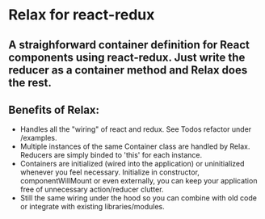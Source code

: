 # Relax for react-redux
A straighforward container definition for React components using react-redux.  Just write the reducer as a container method and Relax does the rest.
----

## Benefits of Relax:
* Handles all the "wiring" of react and redux.  See Todos refactor under /examples.
* Multiple instances of the same Container class are handled by Relax.  Reducers are simply binded to 'this' for each instance.
* Containers are initialized (wired into the application) or uninitialized whenever you feel necessary.  Initialize in constructor, componentWillMount or even externally, you can keep your application free of unnecessary action/reducer clutter.
* Still the same wiring under the hood so you can combine with old code or integrate with existing libraries/modules.

